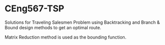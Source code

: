 # CEng567-TSP

Solutions for Traveling Salesmen Problem using Backtracking and Branch & Bound design methods to get an optimal route.
 
Matrix Reduction method is used as the bounding function.


  
